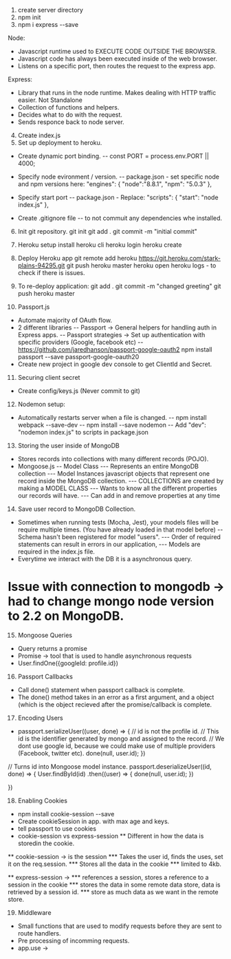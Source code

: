 1. create server directory
2. npm init
3. npm i express --save

Node:  
- Javascript runtime used to EXECUTE CODE OUTSIDE THE BROWSER.
- Javascript code has always been executed inside of the web browser.
- Listens on a specific port, then routes the request to the express app.

Express: 
- Library that runs in the node runtime. Makes dealing with HTTP traffic easier. Not Standalone
- Collection of functions and helpers.
- Decides what to do with the request.
- Sends responce back to node server.

4. Create index.js
5. Set up deployment to heroku.
- Create dynamic port binding.
-- const PORT = process.env.PORT || 4000;

- Specify node evironment / version.
-- package.json - set specific node and npm versions here:
"engines": {
    "node":"8.8.1",
    "npm": "5.0.3"
  },
  
- Specify start port
-- package.json - Replace:
  "scripts": {
    "start": "node index.js"
  },
  
- Create .gitignore file
-- to not commuit any dependencies whe installed.

6. Init git repository.
git init
git add .
git commit -m "initial commit"

7. Heroku setup
install heroku cli
heroku login
heroku create

8. Deploy Heroku app
git remote add heroku https://git.heroku.com/stark-plains-94295.git
git push heroku master
heroku open
heroku logs -  to check if there is issues.

9. To re-deploy application:
git add .
git commit -m "changed greeting"
git push heroku master

10. Passport.js
- Automate majority of OAuth flow.
- 2 different libraries
-- Passport -> General helpers for handling auth in Express apps.
-- Passport strategies -> Set up authentication with specific providers (Google, facebook etc)
-- https://github.com/jaredhanson/passport-google-oauth2
npm install passport --save passport-google-oauth20
- Create new project in google dev console to get ClientId and Secret.

11. Securing client secret
- Create config/keys.js (Never commit to git)

12. Nodemon setup:
- Automatically restarts server when a file is changed.
-- npm install webpack --save-dev
-- npm install --save nodemon
-- Add "dev": "nodemon index.js" to scripts in package.json

13. Storing the user inside of MongoDB
- Stores records into collections with many different records (POJO).
- Mongoose.js
-- Model Class 
--- Represents an entire MongoDB collection
--- Model Instances javascript objects that represent one record inside the MongoDB collection.
--- COLLECTIONS are created by making a MODEL CLASS
--- Wants to know all the different properties our records will have.
--- Can add in and remove properties at any time

14. Save user record to MongoDB Collection.
- Sometimes when running tests (Mocha, Jest), your models files will be require multiple times. (You have already loaded in that model before)
-- Schema hasn't been registered for model "users".
--- Order of required statements can result in errors in our application,
--- Models are required in the index.js file.
- Everytime we interact with the DB it is a asynchronous query.

# Issue with connection to mongodb -> had to change mongo node version to 2.2 on MongoDB.

15. Mongoose Queries
* Query returns a promise
* Promise -> tool that is used to handle asynchronous requests
*  User.findOne({googleId: profile.id})

16. Passport Callbacks
* Call done() statement when passport callback is complete.
* The done() method takes in an error as a first argument, and a object (which is the object recieved after the promise/callback is complete.

17. Encoding Users
* passport.serializeUser((user, done) => {
  // id is not the profile id.
  // This id is the identifier generated by mongo and assigned to the record.
  // We dont use google id, because we could make use of multiple providers (Facebook, twitter etc).
  done(null, user.id); 
})

// Turns id into Mongoose model instance.
passport.deserializeUser((id, done) => {
  User.findById(id)
    .then((user) => {
      done(null, user.id); 
    })
  
})

18. Enabling Cookies
* npm install cookie-session --save
* Create cookieSession in app. with max age and keys.
* tell passport to use cookies
* cookie-session vs express-session
** Different in how the data is storedin the cookie.

** cookie-session ->  is the session
*** Takes the user id, finds the uses, set it on the req.session.
*** Stores all the data in the cookie
*** limited to 4kb.

** express-session -> 
*** references a session, stores a reference to a session in the cookie
*** stores the data in some remote data store, data is retrieved by a session id.
*** store as much data as we want in the remote store.


19. Middleware
- Small functions that are used to modify requests before they are sent to route handlers. 
- Pre processing of incomming requests.
- app.use -> 
